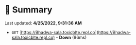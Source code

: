# 📖 Summary
Last updated: **4/25/2022, 9:31:36 AM**

- `GET` [https://Bhadwa-sala.toxicblte.repl.co](https://Bhadwa-sala.toxicblte.repl.co) - **Down** (86ms)
